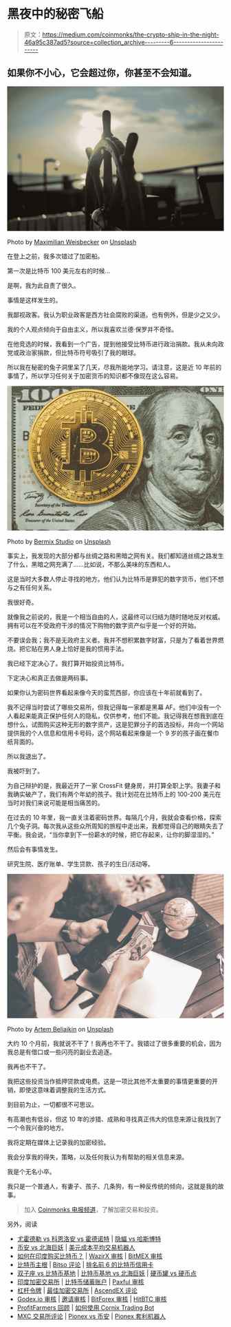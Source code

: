 # 黑夜中的秘密飞船

> 原文：<https://medium.com/coinmonks/the-crypto-ship-in-the-night-46a95c387ad5?source=collection_archive---------6----------------------->

## 如果你不小心，它会超过你，你甚至不会知道。

![](img/6ee3bdb58b00bae3c0b374256492acda.png)

Photo by [Maximilian Weisbecker](https://unsplash.com/@maxweisbecker?utm_source=medium&utm_medium=referral) on [Unsplash](https://unsplash.com?utm_source=medium&utm_medium=referral)

在登上之前，我多次错过了加密船。

第一次是比特币 100 美元左右的时候…

是啊，我为此自责了很久。

事情是这样发生的。

我鄙视政客。我认为职业政客是西方社会腐败的渠道。也有例外，但是少之又少。

我的个人观点倾向于自由主义，所以我喜欢兰德·保罗并不奇怪。

在他竞选的时候，我看到一个广告，提到他接受比特币进行政治捐款。我从未向政党或政治家捐款，但比特币符号吸引了我的眼球。

所以我在秘密的兔子洞里呆了几天，尽我所能地学习。请注意，这是近 10 年前的事情了，所以学习任何关于加密货币的知识都不像现在这么容易。

![](img/b4c354e86c8d6de8bdd8213721c476e3.png)

Photo by [Bermix Studio](https://unsplash.com/@bermixstudio?utm_source=medium&utm_medium=referral) on [Unsplash](https://unsplash.com?utm_source=medium&utm_medium=referral)

事实上，我发现的大部分都与丝绸之路和黑暗之网有关。我们都知道丝绸之路发生了什么，黑暗之网充满了……比如说，不那么美味的东西和人。

这是当时大多数人停止寻找的地方。他们认为比特币是罪犯的数字货币，他们不想与之有任何关系。

我很好奇。

就像我之前说的，我是一个相当自由的人，这最终可以归结为随时随地反对权威。拥有可以在不受政府干涉的情况下购物的数字资产似乎是一个好的开始。

不要误会我；我不是无政府主义者。我并不想积累数字财富，只是为了看着世界燃烧。把它贴在男人身上恰好是我的惯用手法。

我已经下定决心了。我打算开始投资比特币。

下定决心和真正去做是两码事。

如果你认为密码世界看起来像今天的蛮荒西部，你应该在十年前就看到了。

我不记得当时尝试了哪些交易所，但我记得每一家都是黑幕 AF。他们中没有一个人看起来能真正保护任何人的隐私，仅供参考，他们不能。我记得我在想我到底在想什么，试图购买这种无形的数字资产，这是犯罪分子的首选投标，并向一个网站提供我的个人信息和信用卡号码，这个网站看起来像是一个 9 岁的孩子画在餐巾纸背面的。

所以我退出了。

我被吓到了。

为自己辩护的是，我最近开了一家 CrossFit 健身房，并打算全职上学。我妻子和我确实破产了，我们有两个年幼的孩子。我计划花在比特币上的 100-200 美元在当时对我们来说可能是相当痛苦的。

在过去的 10 年里，我一直关注着密码世界。每隔几个月，我就会查看价格，探索几个兔子洞。每次我从这些众所周知的旅程中走出来，我都觉得自己的眼睛失去了平衡。我会说，“当你拿到下一份薪水的时候，把它存起来，让你的脚湿湿的。”

然后会有事情发生。

研究生院、医疗账单、学生贷款、孩子的生日/活动等。

![](img/8a2878f624c7ad4b3fdc2e328c29378c.png)

Photo by [Artem Beliaikin](https://unsplash.com/@belart84?utm_source=medium&utm_medium=referral) on [Unsplash](https://unsplash.com?utm_source=medium&utm_medium=referral)

大约 10 个月前，我就说不干了！我再也不干了。我错过了很多重要的机会，因为我总是有借口或一些闪亮的副业去追逐。

我再也不干了。

我把这些投资当作抵押贷款或电费。这是一项比其他不太重要的事情更重要的开销，即使这意味着调整我的生活方式。

到目前为止，一切都很不可思议。

有高潮也有低谷，但这 10 年的涉猎、成熟和寻找真正伟大的信息来源让我找到了一个令我兴奋的地方。

我将定期在媒体上记录我的加密经验。

我会分享我的得失，策略，以及任何我认为有帮助的相关信息来源。

我是个无名小卒。

我只是一个普通人，有妻子、孩子、几条狗，有一种反传统的倾向，这就是我的故事。

> 加入 [Coinmonks 电报频道](https://t.me/coincodecap)，了解加密交易和投资。

另外，阅读

*   [尤霍德勒 vs 科恩洛安 vs 霍德诺特](/coinmonks/youhodler-vs-coinloan-vs-hodlnaut-b1050acde55a) | [隐蝠 vs 哈斯博特](https://blog.coincodecap.com/cryptohopper-vs-haasbot)
*   [币安 vs 北海巨妖](https://blog.coincodecap.com/binance-vs-kraken) | [美元成本平均交易机器人](https://blog.coincodecap.com/pionex-dca-bot)
*   [如何在印度购买比特币？](/coinmonks/buy-bitcoin-in-india-feb50ddfef94) | [WazirX 审核](/coinmonks/wazirx-review-5c811b074f5b) | [BitMEX 审核](https://blog.coincodecap.com/bitmex-review)
*   [比特币主根](https://blog.coincodecap.com/bitcoin-taproot) | [Bitso 评论](https://blog.coincodecap.com/bitso-review) | [排名前 6 的比特币信用卡](/coinmonks/bitcoin-credit-card-bc8ab6f377c6)
*   [双子座 vs 比特币基地](https://blog.coincodecap.com/gemini-vs-coinbase) | [比特币基地 vs 北海巨妖](https://blog.coincodecap.com/kraken-vs-coinbase) | [硬币罐 vs 硬币点](https://blog.coincodecap.com/coinspot-vs-coinjar)
*   [印度加密交易所](/coinmonks/bitcoin-exchange-in-india-7f1fe79715c9) | [比特币储蓄账户](/coinmonks/bitcoin-savings-account-e65b13f92451) | [Paxful 审核](/coinmonks/paxful-review-4daf2354ab70)
*   [杠杆令牌](/coinmonks/leveraged-token-3f5257808b22) | [最佳加密交易所](/coinmonks/crypto-exchange-dd2f9d6f3769) | [AscendEX 评论](/coinmonks/ascendex-review-53e829cf75fa)
*   [Godex.io 审核](/coinmonks/godex-io-review-7366086519fb) | [邀请审核](/coinmonks/invity-review-70f3030c0502) | [BitForex 审核](https://blog.coincodecap.com/bitforex-review) | [HitBTC 审核](/coinmonks/hitbtc-review-c5143c5d53c2)
*   [ProfitFarmers 回顾](https://blog.coincodecap.com/profitfarmers-review) | [如何使用 Cornix Trading Bot](https://blog.coincodecap.com/cornix-trading-bot)
*   [MXC 交易所评论](/coinmonks/mxc-exchange-review-3af0ec1cba8c) | [Pionex vs 币安](https://blog.coincodecap.com/pionex-vs-binance) | [Pionex 套利机器人](https://blog.coincodecap.com/pionex-arbitrage-bot)